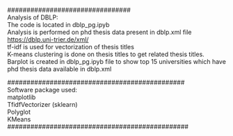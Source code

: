################################<br>
Analysis of DBLP:<br>
The code  is located in dblp_pg.ipyb  <br>
Analysis is performed on phd thesis data present in dblp.xml file https://dblp.uni-trier.de/xml/ <br>
tf-idf is used for vectorization of thesis titles<br>
K-means clustering is done on thesis titles to get related thesis titles.<br>
Barplot is created in dblp_pg.ipyb file to show top 15 universities which have phd thesis data available in dblp.xml<br>


##############################################<br>
Software package used:<br>
matplotlib<br>
TfidfVectorizer (sklearn)<br>
Polyglot<br>
KMeans<br>
###############################################
